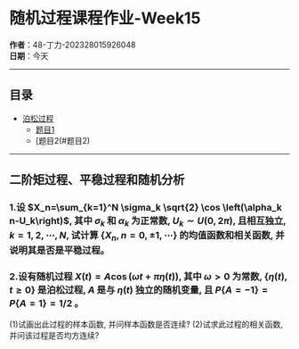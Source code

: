 

# 随机过程课程作业-**Week15**

**作者**：48-丁力-202328015926048  
**日期**：今天

---

## 目录

- [泊松过程](#马尔科夫过程)
  - [题目1](#题目1)
  - [题目2(#题目2)

---

## 二阶矩过程、平稳过程和随机分析

### 1.设 $X_n=\sum_{k=1}^N \sigma_k \sqrt{2} \cos \left(\alpha_k n-U_k\right)$, 其中 $\sigma_k$ 和 $\alpha_k$ 为正常数, $U_k \sim U(0,2 \pi)$, 且相互独立, $k=1,2, \cdots, N$, 试计算 $\left\{X_n, n=0, \pm 1, \cdots\right\}$ 的均值函数和相关函数, 并说明其是否是平稳过程。

> 







### 2.设有随机过程 $X(t)=A \cos (\omega t+\pi \eta(t))$, 其中 $\omega>0$ 为常数, $\{\eta(t), t \geq 0\}$ 是泊松过程, $A$ 是与 $\eta(t)$ 独立的随机变量, 且 $P\{A=-1\}=P\{A=1\}=1 / 2$ 。
(1)试画出此过程的样本函数, 并问样本函数是否连续?
(2)试求此过程的相关函数, 并问该过程是否均方连续?

> 
